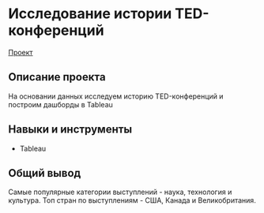 # Исследование истории TED-конференций
[Проект](https://github.com/GSW2012/Practicum-Portfolio/blob/main/06.%20Исследование%20истории%20TED-конференций/Построение%20дашбордов%20в%20Tableau.ipynb)
## Описание проекта
На основании данных исследуем историю TED-конференций и построим дашборды в Tableau
## Навыки и инструменты
- Tableau
## Общий вывод
Самые популярные категории выступлений - наука, технология и культура. Топ стран по выступлениям - США, Канада и Великобритания.

